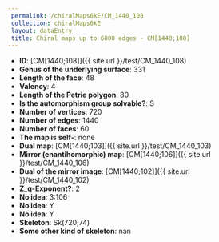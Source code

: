 ```yaml
--- 
 permalink: /chiralMaps6kE/CM_1440_108 
 collection: chiralMaps6kE
 layout: dataEntry
 title: Chiral maps up to 6000 edges - CM[1440;108]
---
```


- **ID**: [CM[1440;108]]({{ site.url }}/test/CM_1440_108)
- **Genus of the underlying surface**: 331
- **Length of the face**: 48
- **Valency**: 4
- **Length of the Petrie polygon**: 80
- **Is the automorphism group solvable?**: S
- **Number of vertices**: 720
- **Number of edges**: 1440
- **Number of faces**: 60
- **The map is self-**: none
- **Dual map**: [CM[1440;103]]({{ site.url }}/test/CM_1440_103)
- **Mirror (enantihomorphic) map**: [CM[1440;106]]({{ site.url }}/test/CM_1440_106)
- **Dual of the mirror image**: [CM[1440;102]]({{ site.url }}/test/CM_1440_102)
- **Z_q-Exponent?**: 2
- **No idea**:  3:106
- **No idea**: Y
- **No idea**: Y
- **Skeleton**: Sk(720;74)
- **Some other kind of skeleton**: nan
